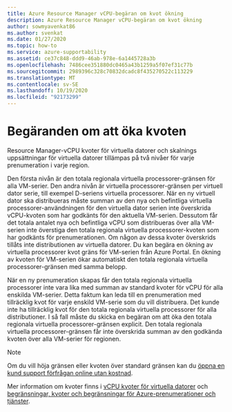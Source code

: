 ```yaml
---
title: Azure Resource Manager vCPU-begäran om kvot ökning
description: Azure Resource Manager vCPU-begäran om kvot ökning
author: sowmyavenkat86
ms.author: svenkat
ms.date: 01/27/2020
ms.topic: how-to
ms.service: azure-supportability
ms.assetid: ce37c848-ddd9-46ab-978e-6a1445728a3b
ms.openlocfilehash: 7486cee351880dc0465a43b1259a5f07ef31c77b
ms.sourcegitcommit: 2989396c328c70832dcadc8f435270522c113229
ms.translationtype: MT
ms.contentlocale: sv-SE
ms.lasthandoff: 10/19/2020
ms.locfileid: "92173299"
---
```

# <a name="quota-increase-requests"></a>Begäranden om att öka kvoten

Resource Manager-vCPU kvoter för virtuella datorer och skalnings uppsättningar för virtuella datorer tillämpas på två nivåer för varje prenumeration i varje region.

Den första nivån är den totala regionala virtuella processorer-gränsen för alla VM-serier. Den andra nivån är virtuella processorer-gränsen per virtuell dator serie, till exempel D-seriens virtuella processorer. När en ny virtuell dator ska distribueras måste summan av den nya och befintliga virtuella processorer-användningen för den virtuella dator serien inte överskrida vCPU-kvoten som har godkänts för den aktuella VM-serien. Dessutom får det totala antalet nya och befintliga vCPU som distribueras över alla VM-serien inte överstiga den totala regionala virtuella processorer-kvoten som har godkänts för prenumerationen. Om någon av dessa kvoter överskrids tillåts inte distributionen av virtuella datorer.
Du kan begära en ökning av virtuella processorer kvot gräns för VM-serien från Azure Portal. En ökning av kvoten för VM-serien ökar automatiskt den totala regionala virtuella processorer-gränsen med samma belopp.

När en ny prenumeration skapas får den totala regionala virtuella processorer inte vara lika med summan av standard kvoter för vCPU för alla enskilda VM-serier. Detta faktum kan leda till en prenumeration med tillräcklig kvot för varje enskild VM-serie som du vill distribuera. Det kunde inte ha tillräcklig kvot för den totala regionala virtuella processorer för alla distributioner. I så fall måste du skicka en begäran om att öka den totala regionala virtuella processorer-gränsen explicit. Den totala regionala virtuella processorer-gränsen får inte överskrida summan av den godkända kvoten över alla VM-serier för regionen.

> [!NOTE]
> Om du vill höja gränsen eller kvoten över standard gränsen kan du [öppna en kund support förfrågan online utan kostnad](https://docs.microsoft.com/azure/azure-resource-manager/templates/error-resource-quota#solution).

Mer information om kvoter finns i [vCPU kvoter för virtuella datorer](../../virtual-machines/windows/quotas.md) och [begränsningar, kvoter och begränsningar för Azure-prenumerationer och tjänster](../../azure-resource-manager/management/azure-subscription-service-limits.md).

